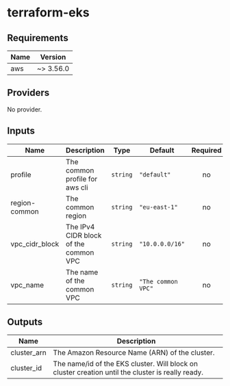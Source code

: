 # terraform-eks

## Requirements

| Name | Version |
|------|---------|
| aws | ~> 3.56.0 |

## Providers

No provider.

## Inputs

| Name | Description | Type | Default | Required |
|------|-------------|------|---------|:--------:|
| profile | The common profile for aws cli | `string` | `"default"` | no |
| region-common | The common region | `string` | `"eu-east-1"` | no |
| vpc\_cidr\_block | The IPv4 CIDR block of the common VPC | `string` | `"10.0.0.0/16"` | no |
| vpc\_name | The name of the common VPC | `string` | `"The common VPC"` | no |

## Outputs

| Name | Description |
|------|-------------|
| cluster\_arn | The Amazon Resource Name (ARN) of the cluster. |
| cluster\_id | The name/id of the EKS cluster. Will block on cluster creation until the cluster is really ready. |


